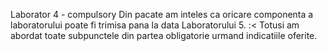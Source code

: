 Laborator 4 - compulsory
Din pacate am inteles ca oricare componenta a laboratorului poate fi trimisa pana la data Laboratorului 5. :< 
Totusi am abordat toate subpunctele din partea obligatorie urmand indicatiile oferite.
